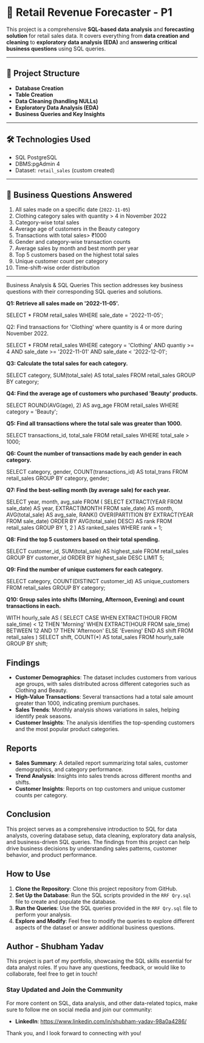 # 🛒 Retail Revenue Forecaster - P1

This project is a comprehensive **SQL-based data analysis** and **forecasting solution** for retail sales data. It covers everything from **data creation and cleaning** to **exploratory data analysis (EDA)** and **answering critical business questions** using SQL queries.

---

## 📂 Project Structure

- **Database Creation**
- **Table Creation**
- **Data Cleaning (handling NULLs)**
- **Exploratory Data Analysis (EDA)**
- **Business Queries and Key Insights**

---

## 🛠️ Technologies Used

- SQL PostgreSQL 
- DBMS:pgAdmin 4
- Dataset: `retail_sales` (custom created)

---

## 📌 Business Questions Answered

1. All sales made on a specific date (`2022-11-05`)
2. Clothing category sales with quantity > 4 in November 2022
3. Category-wise total sales
4. Average age of customers in the Beauty category
5. Transactions with total sales> ₹1000
6. Gender and category-wise transaction counts
7. Average sales by month and best month per year
8. Top 5 customers based on the highest total sales
9. Unique customer count per category
10. Time-shift-wise order distribution

---
Business Analysis & SQL Queries
This section addresses key business questions with their corresponding SQL queries and solutions.

**Q1: Retrieve all sales made on '2022-11-05'.**

SELECT * FROM retail_sales
WHERE sale_date = '2022-11-05';

Q2: Find transactions for 'Clothing' where quantity is 4 or more during November 2022.

SELECT * FROM retail_sales
WHERE category = 'Clothing'
  AND quantiy >= 4
  AND sale_date >= '2022-11-01'
  AND sale_date < '2022-12-01';

**Q3: Calculate the total sales for each category.**

SELECT category, SUM(total_sale) AS total_sales
FROM retail_sales
GROUP BY category;

**Q4: Find the average age of customers who purchased 'Beauty' products.**

SELECT ROUND(AVG(age), 2) AS avg_age
FROM retail_sales
WHERE category = 'Beauty';

**Q5: Find all transactions where the total sale was greater than 1000.**

SELECT transactions_id, total_sale
FROM retail_sales
WHERE total_sale > 1000;

**Q6: Count the number of transactions made by each gender in each category.**

SELECT category, gender, COUNT(transactions_id) AS total_trans
FROM retail_sales
GROUP BY category, gender;

**Q7: Find the best-selling month (by average sale) for each year.**

SELECT year, month, avg_sale
FROM (
    SELECT
        EXTRACT(YEAR FROM sale_date) AS year,
        EXTRACT(MONTH FROM sale_date) AS month,
        AVG(total_sale) AS avg_sale,
        RANK() OVER(PARTITION BY EXTRACT(YEAR FROM sale_date) ORDER BY AVG(total_sale) DESC) AS rank
    FROM retail_sales
    GROUP BY 1, 2
) AS ranked_sales
WHERE rank = 1;

**Q8: Find the top 5 customers based on their total spending.**

SELECT customer_id, SUM(total_sale) AS highest_sale
FROM retail_sales
GROUP BY customer_id
ORDER BY highest_sale DESC
LIMIT 5;

**Q9: Find the number of unique customers for each category.**

SELECT category, COUNT(DISTINCT customer_id) AS unique_customers
FROM retail_sales
GROUP BY category;

**Q10: Group sales into shifts (Morning, Afternoon, Evening) and count transactions in each.**

WITH hourly_sale AS (
    SELECT
        CASE
            WHEN EXTRACT(HOUR FROM sale_time) < 12 THEN 'Morning'
            WHEN EXTRACT(HOUR FROM sale_time) BETWEEN 12 AND 17 THEN 'Afternoon'
            ELSE 'Evening'
        END AS shift
    FROM retail_sales
)
SELECT shift, COUNT(*) AS total_sales
FROM hourly_sale
GROUP BY shift;


## Findings

- **Customer Demographics**: The dataset includes customers from various age groups, with sales distributed across different categories such as Clothing and Beauty.
- **High-Value Transactions**: Several transactions had a total sale amount greater than 1000, indicating premium purchases.
- **Sales Trends**: Monthly analysis shows variations in sales, helping identify peak seasons.
- **Customer Insights**: The analysis identifies the top-spending customers and the most popular product categories.

## Reports

- **Sales Summary**: A detailed report summarizing total sales, customer demographics, and category performance.
- **Trend Analysis**: Insights into sales trends across different months and shifts.
- **Customer Insights**: Reports on top customers and unique customer counts per category.

## Conclusion

This project serves as a comprehensive introduction to SQL for data analysts, covering database setup, data cleaning, exploratory data analysis, and business-driven SQL queries. The findings from this project can help drive business decisions by understanding sales patterns, customer behavior, and product performance.

## How to Use

1. **Clone the Repository**: Clone this project repository from GitHub.
2. **Set Up the Database**: Run the SQL scripts provided in the `RRF Qry.sql` file to create and populate the database.
3. **Run the Queries**: Use the SQL queries provided in the `RRF Qry.sql` file to perform your analysis.
4. **Explore and Modify**: Feel free to modify the queries to explore different aspects of the dataset or answer additional business questions.

## Author - Shubham Yadav

This project is part of my portfolio, showcasing the SQL skills essential for data analyst roles. If you have any questions, feedback, or would like to collaborate, feel free to get in touch!

### Stay Updated and Join the Community

For more content on SQL, data analysis, and other data-related topics, make sure to follow me on social media and join our community:

- **LinkedIn**: https://www.linkedin.com/in/shubham-yadav-98a0a4286/

Thank you,  and I look forward to connecting with you!




